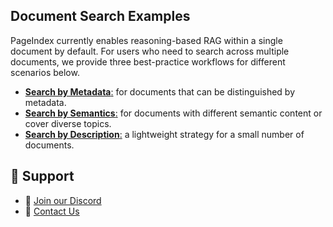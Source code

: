 

## Document Search Examples


PageIndex currently enables reasoning-based RAG within a single document by default.
For users who need to search across multiple documents, we provide three best-practice workflows for different scenarios below.

* [**Search by Metadata**:](doc-search/metadata) for documents that can be distinguished by metadata.
* [**Search by Semantics**:](doc-search/semantics) for documents with different semantic content or cover diverse topics.
* [**Search by Description**:](doc-search/description) a lightweight strategy for a small number of documents.


## 💬 Support

* 🤝 [Join our Discord](https://discord.gg/VuXuf29EUj)
* 📨 [Contact Us](https://ii2abc2jejf.typeform.com/to/meB40zV0)